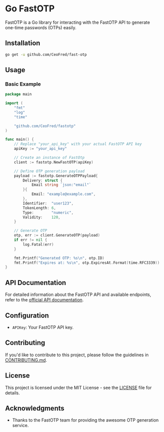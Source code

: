 # Go FastOTP

FastOTP is a Go library for interacting with the FastOTP API to generate one-time passwords (OTPs) easily.

## Installation

```bash
go get -u github.com/CeoFred/fast-otp
```

## Usage

### Basic Example

```go
package main

import (
	"fmt"
	"log"
	"time"

	"github.com/CeoFred/fastotp"
)

func main() {
	// Replace "your_api_key" with your actual FastOTP API key
	apiKey := "your_api_key"

	// Create an instance of FastOtp
	client := fastotp.NewFastOTP(apiKey)

	// Define OTP generation payload
	payload := fastotp.GenerateOTPPayload{
		Delivery: struct {
			Email string `json:"email"`
		}{
			Email: "example@example.com",
		},
		Identifier:  "user123",
		TokenLength: 6,
		Type:        "numeric",
		Validity:    120,
	}

	// Generate OTP
	otp, err := client.GenerateOTP(payload)
	if err != nil {
		log.Fatal(err)
	}

	fmt.Printf("Generated OTP: %s\n", otp.ID)
	fmt.Printf("Expires at: %s\n", otp.ExpiresAt.Format(time.RFC3339))
}
```

## API Documentation

For detailed information about the FastOTP API and available endpoints, refer to the [official API documentation](https://api.fastotp.co/docs).

## Configuration

- `APIKey`: Your FastOTP API key.


## Contributing

If you'd like to contribute to this project, please follow the guidelines in [CONTRIBUTING.md](CONTRIBUTING.md).

## License

This project is licensed under the MIT License - see the [LICENSE](LICENSE) file for details.

## Acknowledgments

- Thanks to the FastOTP team for providing the awesome OTP generation service.